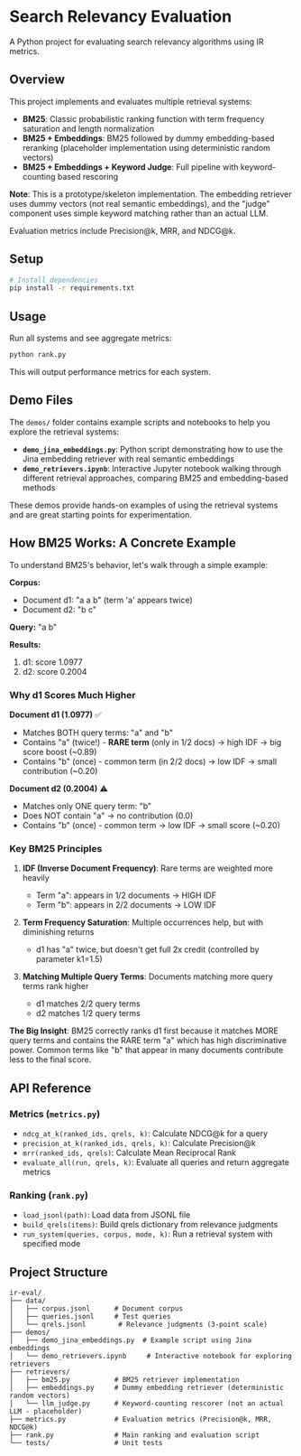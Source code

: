 # Search Relevancy Evaluation

A Python project for evaluating search relevancy algorithms using IR metrics.

## Overview

This project implements and evaluates multiple retrieval systems:
- **BM25**: Classic probabilistic ranking function with term frequency saturation and length normalization
- **BM25 + Embeddings**: BM25 followed by dummy embedding-based reranking (placeholder implementation using deterministic random vectors)
- **BM25 + Embeddings + Keyword Judge**: Full pipeline with keyword-counting based rescoring

**Note**: This is a prototype/skeleton implementation. The embedding retriever uses dummy vectors (not real semantic embeddings), and the "judge" component uses simple keyword matching rather than an actual LLM.

Evaluation metrics include Precision@k, MRR, and NDCG@k.

## Setup

```bash
# Install dependencies
pip install -r requirements.txt
```

## Usage

Run all systems and see aggregate metrics:

```bash
python rank.py
```

This will output performance metrics for each system.

## Demo Files

The `demos/` folder contains example scripts and notebooks to help you explore the retrieval systems:

- **`demo_jina_embeddings.py`**: Python script demonstrating how to use the Jina embedding retriever with real semantic embeddings
- **`demo_retrievers.ipynb`**: Interactive Jupyter notebook walking through different retrieval approaches, comparing BM25 and embedding-based methods

These demos provide hands-on examples of using the retrieval systems and are great starting points for experimentation.

## How BM25 Works: A Concrete Example

To understand BM25's behavior, let's walk through a simple example:

**Corpus:**
- Document d1: "a a b" (term 'a' appears twice)
- Document d2: "b c"

**Query:** "a b"

**Results:**
1. d1: score 1.0977
2. d2: score 0.2004

### Why d1 Scores Much Higher

**Document d1 (1.0977)** ✅
- Matches BOTH query terms: "a" and "b"
- Contains "a" (twice!) - **RARE term** (only in 1/2 docs) → high IDF → big score boost (~0.89)
- Contains "b" (once) - common term (in 2/2 docs) → low IDF → small contribution (~0.20)

**Document d2 (0.2004)** ⚠️
- Matches only ONE query term: "b"
- Does NOT contain "a" → no contribution (0.0)
- Contains "b" (once) - common term → low IDF → small score (~0.20)

### Key BM25 Principles

1. **IDF (Inverse Document Frequency)**: Rare terms are weighted more heavily
   - Term "a": appears in 1/2 documents → HIGH IDF
   - Term "b": appears in 2/2 documents → LOW IDF

2. **Term Frequency Saturation**: Multiple occurrences help, but with diminishing returns
   - d1 has "a" twice, but doesn't get full 2x credit (controlled by parameter k1=1.5)

3. **Matching Multiple Query Terms**: Documents matching more query terms rank higher
   - d1 matches 2/2 query terms
   - d2 matches 1/2 query terms

**The Big Insight**: BM25 correctly ranks d1 first because it matches MORE query terms and contains the RARE term "a" which has high discriminative power. Common terms like "b" that appear in many documents contribute less to the final score.

## API Reference

### Metrics (`metrics.py`)

- `ndcg_at_k(ranked_ids, qrels, k)`: Calculate NDCG@k for a query
- `precision_at_k(ranked_ids, qrels, k)`: Calculate Precision@k
- `mrr(ranked_ids, qrels)`: Calculate Mean Reciprocal Rank
- `evaluate_all(run, qrels, k)`: Evaluate all queries and return aggregate metrics

### Ranking (`rank.py`)

- `load_jsonl(path)`: Load data from JSONL file
- `build_qrels(items)`: Build qrels dictionary from relevance judgments
- `run_system(queries, corpus, mode, k)`: Run a retrieval system with specified mode

## Project Structure

```
ir-eval/
├── data/
│   ├── corpus.jsonl      # Document corpus
│   ├── queries.jsonl     # Test queries
│   └── qrels.jsonl        # Relevance judgments (3-point scale)
├── demos/
│   ├── demo_jina_embeddings.py  # Example script using Jina embeddings
│   └── demo_retrievers.ipynb     # Interactive notebook for exploring retrievers
├── retrievers/
│   ├── bm25.py           # BM25 retriever implementation
│   ├── embeddings.py     # Dummy embedding retriever (deterministic random vectors) 
│   └── llm_judge.py      # Keyword-counting rescorer (not an actual LLM - placeholder)
├── metrics.py            # Evaluation metrics (Precision@k, MRR, NDCG@k)
├── rank.py               # Main ranking and evaluation script
└── tests/                # Unit tests
```
